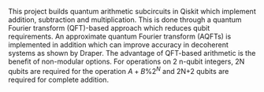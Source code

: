 This project builds quantum arithmetic subcircuits in Qiskit which implement addition, subtraction and multiplication. This is done through a quantum Fourier transform
(QFT)-based approach which reduces qubit requirements. An approximate quantum Fourier transform (AQFTs) is implemented in addition which can improve accuracy in 
decoherent systems as shown by Draper. 
The advantage of QFT-based arithmetic is the benefit of non-modular options. For operations on 2 n-qubit integers, 2N qubits are required for the operation $A+B \% 2^N$
and 2N+2 qubits are required for complete addition. 

